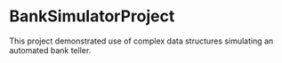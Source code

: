 # BankSimulatorProject
This project demonstrated use of complex data structures simulating an automated bank teller.
